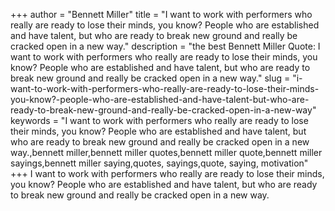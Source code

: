 +++
author = "Bennett Miller"
title = "I want to work with performers who really are ready to lose their minds, you know? People who are established and have talent, but who are ready to break new ground and really be cracked open in a new way."
description = "the best Bennett Miller Quote: I want to work with performers who really are ready to lose their minds, you know? People who are established and have talent, but who are ready to break new ground and really be cracked open in a new way."
slug = "i-want-to-work-with-performers-who-really-are-ready-to-lose-their-minds-you-know?-people-who-are-established-and-have-talent-but-who-are-ready-to-break-new-ground-and-really-be-cracked-open-in-a-new-way"
keywords = "I want to work with performers who really are ready to lose their minds, you know? People who are established and have talent, but who are ready to break new ground and really be cracked open in a new way.,bennett miller,bennett miller quotes,bennett miller quote,bennett miller sayings,bennett miller saying,quotes, sayings,quote, saying, motivation"
+++
I want to work with performers who really are ready to lose their minds, you know? People who are established and have talent, but who are ready to break new ground and really be cracked open in a new way.
